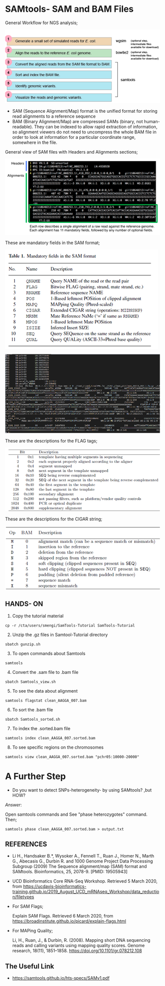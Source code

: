# SAMtools- SAM and BAM Files

General Workflow for NGS analysis;

![](7.PNG)

- SAM (Sequence Alignment/Map) format is the unified format for storing read alignments to a reference sequence
- BAM (Binary Alignment/Map) are compressed SAMs (binary, not human-readable). They can be indexed to allow rapid extraction of information, so alignment viewers do not need to uncompress the whole BAM file in order to look at information for a particular coordinate range, somewhere in the file.

General view of SAM files with Headers and Alignments sections; 

![](2.PNG)


These are mandatory fields in the SAM format;

![](4.PNG)

![](1.PNG)

These are the descriptions for the FLAG tags;

![](5.PNG)

These are the descriptions for the CIGAR string;

![](6.PNG)

## HANDS- ON

1) Copy the tutorial material

```
cp -r /cta/users/smengi/SamTools-Tutorial SamTools-Tutorial
```

2) Unzip the .gz files in Samtool-Tutorial directory

```
sbatch gunzip.sh
```
3) To open commands about Samtools
```
samtools
```
4) Convert the .sam file to .bam file
```
sbatch Samtools_view.sh
```
5) To see the data about alignment
```
samtools flagstat clean_AAGGA_007.bam
```
6) To sort the .bam file
```
sbatch Samtools_sorted.sh
```
7) To index the .sorted.bam file
```
samtools index clean_AAGGA_007.sorted.bam
```
8) To see specific regions on the chromosomes
```
samtools view clean_AAGGA_007.sorted.bam "pchr05:10000-20000"
```

# A Further Step
- Do you want to detect SNPs-heterogeneity- by using SAMtools? ,but HOW?
  
_Answer_:

 Open samtools commands and See "phase heterozygotes" command. Then;

 ```
 samtools phase clean_AAGGA_007.sorted.bam > output.txt
```

## REFERENCES

- Li H., Handsaker B.*, Wysoker A., Fennell T., Ruan J., Homer N., Marth G., Abecasis G., Durbin R. and 1000 Genome Project Data Processing Subgroup (2009) The Sequence alignment/map (SAM) format and SAMtools. Bioinformatics, 25, 2078-9. [PMID: 19505943]
- UCD Bioinformatics Core RNA-Seq Workshop. Retrieved 5 March 2020, from https://ucdavis-bioinformatics-training.github.io/2019_August_UCD_mRNAseq_Workshop/data_reduction/filetypes
- For SAM Flags;
  
  Explain SAM Flags. Retrieved 6 March 2020, from https://broadinstitute.github.io/picard/explain-flags.html 

- For MAPing Quality;
   
   Li, H., Ruan, J., & Durbin, R. (2008). Mapping short DNA sequencing reads and calling variants using mapping quality scores. Genome research, 18(11), 1851–1858. https://doi.org/10.1101/gr.078212.108

## The Useful Link

- https://samtools.github.io/hts-specs/SAMv1.pdf

